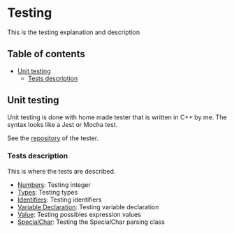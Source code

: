# Testing

This is the testing explanation and description

## Table of contents

- [Unit testing](#unit-testing)
    - [Tests description](#tests-description)

## Unit testing <a name="unit-testing"></a>

Unit testing is done with home made tester that is written in C++ by me. The syntax looks like a Jest or Mocha test.

See the [repository](https://github.com/pulk66-s/CppTester) of the tester.

### Tests description <a name="tests-description"></a>

This is where the tests are described.

- [Numbers](unit/Numbers.md): Testing integer
- [Types](unit/Types.md): Testing types
- [Identifiers](unit/Identifiers.md): Testing identifiers
- [Variable Declaration](unit/VariableDecl.md): Testing variable declaration
- [Value](unit/Value.md): Testing possibles expression values
- [SpecialChar](unit/SpecialChar.md): Testing the SpecialChar parsing class

